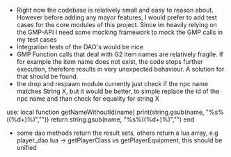 - Right now the codebase is relatively small and easy to reason about. However before adding any mayor features, I would prefer to add 
test cases for the core modules of this project. Since im heavily relying on the GMP-API I need some mocking framework to mock the GMP calls in my test cases
- Integration tests of the DAO's would be nice
- GMP Function calls that deal with G2 item names are relatively fragile. If for example the item name does not exist, the code stops further execution, therefore
results in very unexpected behaviour. A solution for that should be found. 
- the drop and respawn module currently just check if the npc name matches String X, but it would be better, to simple replace the id of the npc name
and than check for equality for string X   

use:
local function getNameWithoutId(name)
    print(string.gsub(name, "%s%((%d+)%)",""))
	return string.gsub(name, "%s%((%d+)%)","")
end


- some dao methods return the result sets, others return a lua array, e.g player_dao.lua -> getPlayerClass vs getPlayerEquipment,  this should be unified